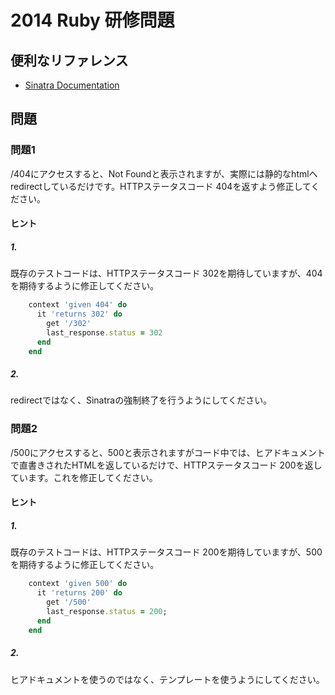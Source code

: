 # 2014 Ruby 研修問題

## 便利なリファレンス

- [Sinatra Documentation](http://www.sinatrarb.com/intro-jp.html)

## 問題

### 問題1

/404にアクセスすると、Not Foundと表示されますが、実際には静的なhtmlへredirectしているだけです。HTTPステータスコード 404を返すよう修正してください。

#### ヒント

##### 1.

既存のテストコードは、HTTPステータスコード 302を期待していますが、404を期待するように修正してください。

```ruby
    context 'given 404' do
      it 'returns 302' do
        get '/302'
        last_response.status = 302
      end
    end
```

##### 2.

redirectではなく、Sinatraの強制終了を行うようにしてください。

### 問題2

/500にアクセスすると、500と表示されますがコード中では、ヒアドキュメントで直書きされたHTMLを返しているだけで、HTTPステータスコード 200を返しています。これを修正してください。

#### ヒント

##### 1.

既存のテストコードは、HTTPステータスコード 200を期待していますが、500を期待するように修正してください。

```ruby
    context 'given 500' do
      it 'returns 200' do
        get '/500'
        last_response.status = 200;
      end
    end
```

##### 2.

ヒアドキュメントを使うのではなく、テンプレートを使うようにしてください。

